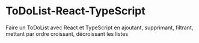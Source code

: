 # ToDoList-React-TypeScript
Faire un ToDoList avec React et TypeScript en ajoutant, supprimant, filtrant, mettant par ordre croissant, décroissant les listes
